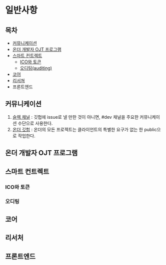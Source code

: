 # 일반사항

## 목차

* [커뮤니케이션](#커뮤니케이션)
* [온더 개발자 OJT 프로그램]()
* [스마트 컨트렉트]()
  * [ICO와 토큰]()
  * [오디팅(auditing)]()
* [코어]()
* [리서쳐]()
* 프론트엔드

## 커뮤니케이션

1. [슬렉 채널](https://onther.slack.com/messages/G9Y5915B7/) : 깃헙에 issue로 낼 만한 것이 아니면, #dev 채널을 주요한 커뮤니케이션 수단으로 사용한다.
2. [온더 깃헙](https://github.com/Onther-Tech) : 온더의 모든 프로젝트는 클라이언트의 특별한 요구가 없는 한 public으로 작업한다. 


## 온더 개발자 OJT 프로그램

## 스마트 컨트렉트

### ICO와 토큰

### 오디팅

## 코어

## 리서처

## 프론트엔드
